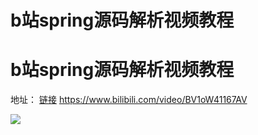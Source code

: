 # b站spring源码解析视频教程
# b站spring源码解析视频教程

地址：
[链接](https://www.bilibili.com/video/BV1oW41167AV)
https://www.bilibili.com/video/BV1oW41167AV


![](https://gitee.com/leefuyong/blogimg/raw/master/null/20201106114417.png)